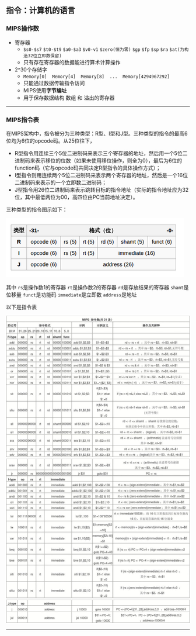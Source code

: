 ## 指令：计算机的语言

### MIPS操作数

+ 寄存器
	- `$s0-$s7` `$t0-$t9` `$a0-$a3` `$v0-v1` `$zero(恒为零)` `$gp` `$fp` `$sp` `$ra` `$at(为构造32位立即数保留)`
	- 只有存在寄存器的数据能进行算术计算操作
+ 2^30个存储字
	- `Memory[0]  Memory[4]  Memory[8]  ...  Memory[4294967292]`
	- 只能通过数据传输指令访问
	- MIPS使用**字节编址**
	- 用于保存数据结构 数组 和 溢出的寄存器

------

### MIPS指令表

在MIPS架构中，指令被分为三种类型：R型、I型和J型。三种类型的指令的最高6位均为6位的opcode码。从25位往下，  

+ R型指令用连续三个5位二进制码来表示三个寄存器的地址，然后用一个5位二进制码来表示移位的位数（如果未使用移位操作，则全为0），最后为6位的function码（它与opcode码共同决定R型指令的具体操作方式）；
+ I型指令则用连续两个5位二进制码来表示两个寄存器的地址，然后是一个16位二进制码来表示的一个立即数二进制码；
+ J型指令用26位二进制码来表示跳转目标的指令地址（实际的指令地址应为32位，其中最低两位为00，高四位由PC当前地址决定）。

三种类型的指令图示如下：

![指令图示.png](./指令图示.png)

其中 `rs`是操作数1的寄存器 `rt`是操作数2的寄存器 `rd`是存放结果的寄存器 `shamt`是位移量 `funct`是功能码 `immediate`是立即数 `address`是地址

以下是指令表

![指令集1.jpg](./指令集1.jpg)
![指令集2.jpg](./指令集2.jpg)
![指令集3.jpg](./指令集3.jpg)

------


